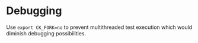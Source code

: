 # Debugging
Use 
``export CK_FORK=no`` to prevent multithreaded test execution which would diminish debugging possibilities.

